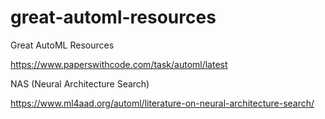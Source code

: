 # great-automl-resources
Great AutoML Resources


https://www.paperswithcode.com/task/automl/latest


NAS (Neural Architecture Search)

https://www.ml4aad.org/automl/literature-on-neural-architecture-search/

